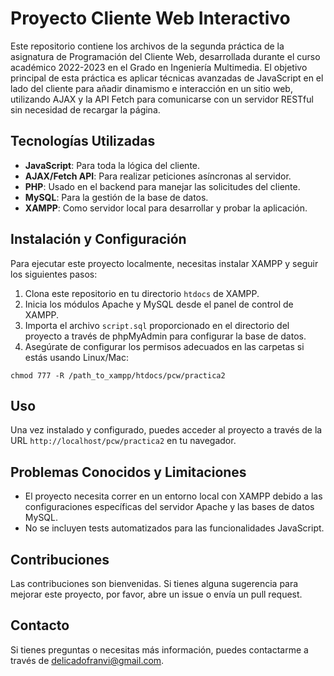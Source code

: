 # Proyecto Cliente Web Interactivo

Este repositorio contiene los archivos de la segunda práctica de la asignatura de Programación del Cliente Web, desarrollada durante el curso académico 2022-2023 en el Grado en Ingeniería Multimedia. El objetivo principal de esta práctica es aplicar técnicas avanzadas de JavaScript en el lado del cliente para añadir dinamismo e interacción en un sitio web, utilizando AJAX y la API Fetch para comunicarse con un servidor RESTful sin necesidad de recargar la página.

## Tecnologías Utilizadas

- **JavaScript**: Para toda la lógica del cliente.
- **AJAX/Fetch API**: Para realizar peticiones asíncronas al servidor.
- **PHP**: Usado en el backend para manejar las solicitudes del cliente.
- **MySQL**: Para la gestión de la base de datos.
- **XAMPP**: Como servidor local para desarrollar y probar la aplicación.

## Instalación y Configuración

Para ejecutar este proyecto localmente, necesitas instalar XAMPP y seguir los siguientes pasos:

1. Clona este repositorio en tu directorio `htdocs` de XAMPP.
2. Inicia los módulos Apache y MySQL desde el panel de control de XAMPP.
3. Importa el archivo `script.sql` proporcionado en el directorio del proyecto a través de phpMyAdmin para configurar la base de datos.
4. Asegúrate de configurar los permisos adecuados en las carpetas si estás usando Linux/Mac:

```
chmod 777 -R /path_to_xampp/htdocs/pcw/practica2
```


## Uso

Una vez instalado y configurado, puedes acceder al proyecto a través de la URL `http://localhost/pcw/practica2` en tu navegador.

## Problemas Conocidos y Limitaciones

- El proyecto necesita correr en un entorno local con XAMPP debido a las configuraciones específicas del servidor Apache y las bases de datos MySQL.
- No se incluyen tests automatizados para las funcionalidades JavaScript.

## Contribuciones

Las contribuciones son bienvenidas. Si tienes alguna sugerencia para mejorar este proyecto, por favor, abre un issue o envía un pull request.

## Contacto

Si tienes preguntas o necesitas más información, puedes contactarme a través de [delicadofranvi@gmail.com](mailto:delicadofranvi@gmail.com).

